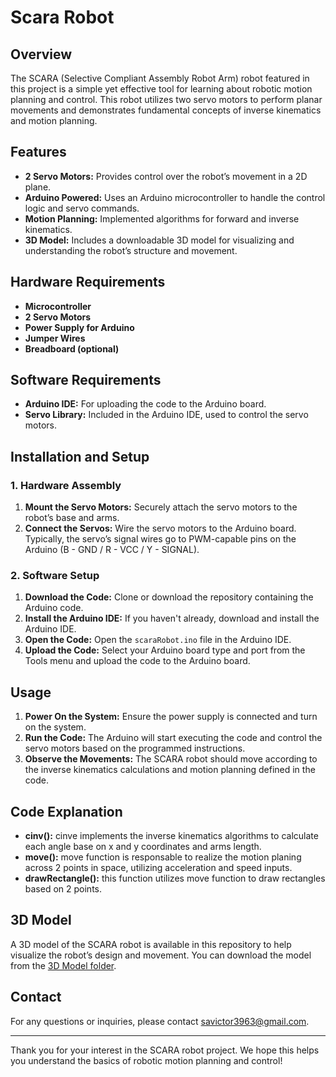 # Scara Robot

## Overview
The SCARA (Selective Compliant Assembly Robot Arm) robot featured in this project is a simple yet effective tool for learning about robotic motion planning and control. This robot utilizes two servo motors to perform planar movements and demonstrates fundamental concepts of inverse kinematics and motion planning.

## Features
- **2 Servo Motors:** Provides control over the robot’s movement in a 2D plane.
- **Arduino Powered:** Uses an Arduino microcontroller to handle the control logic and servo commands.
- **Motion Planning:** Implemented algorithms for forward and inverse kinematics.
- **3D Model:** Includes a downloadable 3D model for visualizing and understanding the robot’s structure and movement.

## Hardware Requirements
- **Microcontroller**
- **2 Servo Motors**
- **Power Supply for Arduino**
- **Jumper Wires**
- **Breadboard (optional)**

## Software Requirements
- **Arduino IDE:** For uploading the code to the Arduino board.
- **Servo Library:** Included in the Arduino IDE, used to control the servo motors.

## Installation and Setup

### 1. Hardware Assembly
1. **Mount the Servo Motors:** Securely attach the servo motors to the robot’s base and arms.
2. **Connect the Servos:** Wire the servo motors to the Arduino board. Typically, the servo’s signal wires go to PWM-capable pins on the Arduino (B - GND / R - VCC / Y - SIGNAL).

### 2. Software Setup
1. **Download the Code:** Clone or download the repository containing the Arduino code.
2. **Install the Arduino IDE:** If you haven't already, download and install the Arduino IDE.
3. **Open the Code:** Open the `scaraRobot.ino` file in the Arduino IDE.
4. **Upload the Code:** Select your Arduino board type and port from the Tools menu and upload the code to the Arduino board.

## Usage
1. **Power On the System:** Ensure the power supply is connected and turn on the system.
2. **Run the Code:** The Arduino will start executing the code and control the servo motors based on the programmed instructions.
3. **Observe the Movements:** The SCARA robot should move according to the inverse kinematics calculations and motion planning defined in the code.

## Code Explanation
- **cinv():** cinve implements the inverse kinematics algorithms to calculate each angle base on x and y coordinates and arms length.
- **move():** move function is responsable to realize the motion planing across 2 points in space, utilizing acceleration and speed inputs.
- **drawRectangle():** this function utilizes move function to draw rectangles based on 2 points.

## 3D Model
A 3D model of the SCARA robot is available in this repository to help visualize the robot’s design and movement. You can download the model from the [3D Model folder](link-to-3D-model-folder).


## Contact
For any questions or inquiries, please contact [savictor3963@gmail.com](mailto:savictor3963@gmail.com).

---

Thank you for your interest in the SCARA robot project. We hope this helps you understand the basics of robotic motion planning and control!
